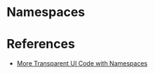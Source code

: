 # Namespaces

# References
* [More Transparent UI Code with Namespaces](https://csswizardry.com/2015/03/more-transparent-ui-code-with-namespaces)
